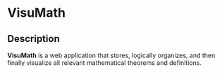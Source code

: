 # VisuMath

## Description
**VisuMath** is a web application that stores, logically organizes, and then finally visualize all relevant mathematical theorems and definitions. 